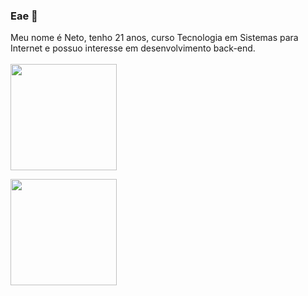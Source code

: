 ### Eae 👋

Meu nome é Neto, tenho 21 anos, curso Tecnologia em Sistemas para Internet e possuo interesse em desenvolvimento back-end.
<br><br>
<img height="170px" src="https://github-readme-stats.vercel.app/api/top-langs/?username=AristideSJBN&layout=compact&theme=highcontrast&count"/>


<img height="170px" src="https://github-readme-stats.vercel.app/api?username=aristidesjbn&theme=highcontrast&show_icons=true"/>

